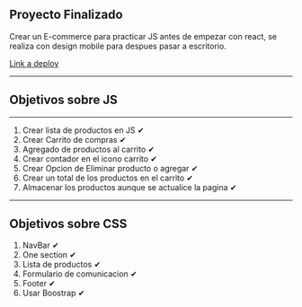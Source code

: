 
## Proyecto Finalizado

Crear un E-commerce para practicar JS antes de empezar con react, se realiza con design mobile para despues pasar a escritorio.

[Link a deploy](https://e-commerce-silk-tau-28.vercel.app/)


***

## Objetivos sobre JS

***

1. Crear lista de productos en JS ✔
2. Crear Carrito de compras ✔
3. Agregado de productos al carrito  ✔
4. Crear contador en el icono carrito ✔
5. Crear Opcion de Eliminar producto o agregar ✔
6. Crear un total de los productos en el carrito ✔
7. Almacenar los productos aunque se actualice la pagina ✔

***

## Objetivos sobre CSS

1. NavBar ✔
2. One section ✔
3. Lista de productos ✔
4. Formulario de comunicacion ✔
5. Footer ✔
6. Usar Boostrap ✔